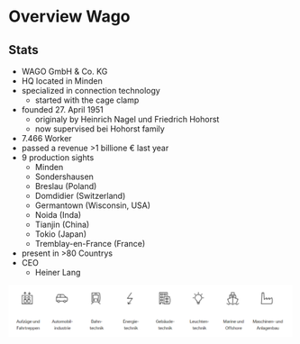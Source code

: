 # Overview Wago
## Stats
- WAGO GmbH & Co. KG
- HQ located in Minden
- specialized in connection technology
  - started with the cage clamp
- founded 27. April 1951
  - originaly by Heinrich Nagel und Friedrich Hohorst
  - now supervised bei Hohorst family
- 7.466 Worker
- passed a revenue >1 billione € last year
- 9 production sights
  - Minden
  - Sondershausen
  - Breslau (Poland)
  - Domdidier (Switzerland)
  - Germantown (Wisconsin, USA)
  - Noida (Inda)
  - Tianjin (China)
  - Tokio (Japan)
  - Tremblay-en-France (France)
- present in >80 Countrys
- CEO
  - Heiner Lang

<img src="/assets/{9CF189D0-3FB2-416C-A099-EFC49B915796}.png" width=700/>
